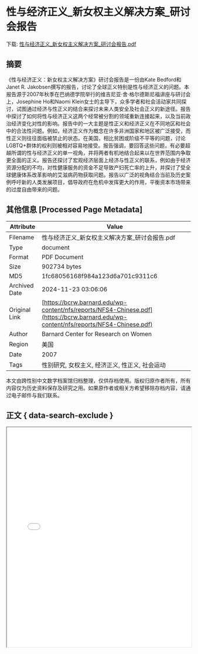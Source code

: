 # 性与经济正义_新女权主义解决方案_研讨会报告

<!-- tcd_download_link -->
下载: <a href="性与经济正义_新女权主义解决方案_研讨会报告.pdf" download>性与经济正义_新女权主义解决方案_研讨会报告.pdf</a>
<!-- tcd_download_link_end -->

## 摘要

<!-- tcd_abstract -->
《性与经济正义：新女权主义解决方案》研讨会报告是一份由Kate Bedford和Janet R. Jakobsen撰写的报告，讨论了全球正义特别是性与经济正义的问题。本报告源于2007年秋季在巴纳德学院举行的维吉尼亚·舍·格尔德斯尼福讲座与研讨会上，Josephine Ho和Naomi Klein女士的主导下，众多学者和社会活动家共同探讨，试图通过经济与性正义的结合来探讨未来人类安全及社会正义的新途径。报告中探讨了如何将性与经济正义这两个经常被分割的领域重新连接起来，以及当前政治经济变化对性的影响。报告中的一大主题是性正义和经济正义在不同地区和社会中的合法性问题。例如，经济正义作为概念在许多非洲国家和地区被广泛接受，而性正义则往往面临被禁止的状态。在美国，相比贫困或阶级不平等的问题，讨论LGBTQ+群体的权利则被相对容易地接受。报告强调，要回答这些问题，有必要超越所谓的性与经济正义的单一视角，并将两者有机地结合起来以在世界范围内争取更全面的正义。报告还探讨了宏观经济层面上经济与性正义的联系，例如由于经济资源分配的不均，对性健康服务的资金不足导致产妇死亡率的上升，并探讨了受全球健康体系改革影响的艾滋病药物获取问题。报告以广泛的视角结合当前及历史案例呼吁新的人类发展项目，倡导政府在危机中发挥更大的作用，平衡资本市场带来的过度自由带来的问题。

<!-- tcd_abstract_end -->

## 其他信息 [Processed Page Metadata]

| Attribute       | Value                                  |
|-----------------|----------------------------------------|
| Filename        | 性与经济正义_新女权主义解决方案_研讨会报告.pdf                             |
| Type            | document                                 |
| Format          | PDF Document                               |
| Size            | 902734 bytes                           |
| MD5             | 1fc68056168f984a123d6a701c9311c6                                  |
| Archived Date   | 2024-11-23 03:06:06                             |
| Original Link   | [https://bcrw.barnard.edu/wp-content/nfs/reports/NFS4-Chinese.pdf](https://bcrw.barnard.edu/wp-content/nfs/reports/NFS4-Chinese.pdf)                         |
| Author          | Barnard Center for Research on Women                               |
| Region          | 美国                               |
| Date            | 2007                                 |
| Tags            | 性别研究, 女权主义, 经济正义, 性正义, 社会运动                                 |

本文由跨性别中文数字档案馆归档整理，仅供存档使用。版权归原作者所有，所有内容仅为历史资料保存及研究之用。如果原作者或相关方希望移除存档内容，请通过电子邮件与我们联系。

## 正文 { data-search-exclude }

<!-- tcd_main_text -->
<iframe src="../性与经济正义_新女权主义解决方案_研讨会报告.pdf" width="100%" height="600px">
    <p>无法显示PDF，请下载查看。</p>
</iframe>
<!-- tcd_main_text_end -->

